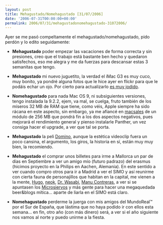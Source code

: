 ```yaml
---
layout: post
title: Mehagustado/Nomehagustado [31/07/2006]
date: '2006-07-31T00:00:00+00:00'
permalink: 2006/07/31/mehagustadonomehagustado-31072006/
---
```

Ayer se me pasó compeltamente el mehagustado/nomehagustado, pido perdón y lo edito seguidamente:

- <span style="font-weight:bold;">Mehagustado</span> poder empezar las vacaciones de forma correcta y sin presiones, creo que el trabajo está bastante ben hecho y quedaron satisfechos, eso me alegra y me da fuerzas para descansar estas 3 semanitas que tengo.

- <span style="font-weight:bold;">Mehagustado</span> mi nuevo juguetito, la verdad el iMac G3 es muy cuco, muy bonito, ya pondré alguna fotos que le hice ayer en flickr para que le podáis echar un ojo. Por cierto para actualizarlo <a href="http://docs.info.apple.com/article.html?artnum=43012">es muy jodido</a>.

- <span style="font-weight:bold;">Nomehagustado</span> para nada Mac OS 9, ni subsiguientes versiones, tengo instalada la 9.2.2, ejem, va mal, se cuelga, fruto también de los míseros 32 MB de RAM que tiene, como véis, Apple siempre ha sido rácana en este aspecto, sin embargo, ya me afiancé en <a href="http://www.macsales.com/">macsales</a> de un módulo de 256 MB que pondrá fin a los dos aspectos negativos, pues mejorará el rendimiento general y pienso instalarle Panther, un vez consiga hacer el upgrade, a ver que tal se porta.

- <span style="font-weight:bold;">Mehagustado</span> la peli <a href="http://www.imdb.com/title/tt0421054/">Domino</a>, aunque la estética videoclip fuera un poco cansina, el argumento, los giros, la historia en sí, están muy muy bien, la recomiendo.

- <span style="font-weight:bold;">Mehagustado</span> el comprar unos billetes para irme a Mallorca un par de días en Septiembre a ver un amigo mío (futuro padrazo) del erasmus (hicimos proyecto en la Philips en Aachen, Alemania). En este sentido a ver cuando compro otros para ir a Madrid a ver el SIMO y así reunirme con cierta fauna de personajillos que habitan en la capital, me vienen a la mente, <a href="http://solo.infames.org">Hugo</a>, <a href="http://neokia.wordpress.com">neok</a>, <a href="http://www.thinkwasabi.com/">Dr. Wasabi</a>, <a href="http://www.proletarium.org">Manu Contreras</a>, a ver si se apuntasen los <a href="http://www.microsiervos.com">Microsiervos</a> y más gente para hacer una megaquedada beer&blogs mítica... aparte de liarla en el SIMO está claro.

- <span style="font-weight:bold;">Nomehagustado</span> perderme la juerga con mis amigos del MundoReal&trade; por el Sur de España, que lástima que no haya podido ir con ellos esta semana... en fin, otro año (con más dinero) será, a ver si el año siguiente nos vamos al norte y puedo unirme a la fiesta.
